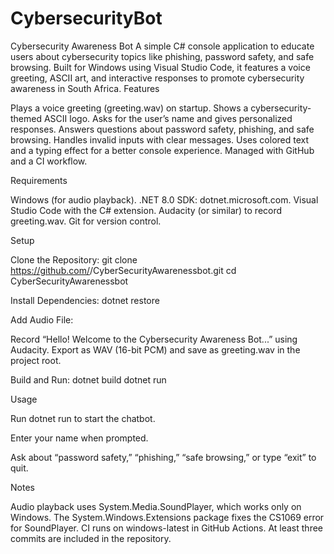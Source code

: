 # CybersecurityBot
Cybersecurity Awareness Bot
A simple C# console application to educate users about cybersecurity topics like phishing, password safety, and safe browsing. Built for Windows using Visual Studio Code, it features a voice greeting, ASCII art, and interactive responses to promote cybersecurity awareness in South Africa.
Features

Plays a voice greeting (greeting.wav) on startup.
Shows a cybersecurity-themed ASCII logo.
Asks for the user’s name and gives personalized responses.
Answers questions about password safety, phishing, and safe browsing.
Handles invalid inputs with clear messages.
Uses colored text and a typing effect for a better console experience.
Managed with GitHub and a CI workflow.

Requirements

Windows (for audio playback).
.NET 8.0 SDK: dotnet.microsoft.com.
Visual Studio Code with the C# extension.
Audacity (or similar) to record greeting.wav.
Git for version control.

Setup

Clone the Repository:
git clone https://github.com/<your-username>/CyberSecurityAwarenessbot.git
cd CyberSecurityAwarenessbot


Install Dependencies:
dotnet restore


Add Audio File:

Record “Hello! Welcome to the Cybersecurity Awareness Bot...” using Audacity.
Export as WAV (16-bit PCM) and save as greeting.wav in the project root.


Build and Run:
dotnet build
dotnet run



Usage

Run dotnet run to start the chatbot.

Enter your name when prompted.

Ask about “password safety,” “phishing,” “safe browsing,” or type “exit” to quit.


Notes

Audio playback uses System.Media.SoundPlayer, which works only on Windows.
The System.Windows.Extensions package fixes the CS1069 error for SoundPlayer.
CI runs on windows-latest in GitHub Actions.
At least three commits are included in the repository.

